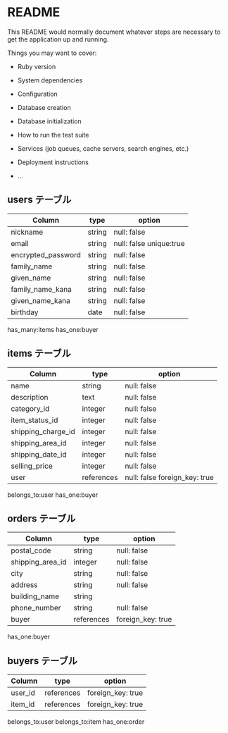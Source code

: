 # README

This README would normally document whatever steps are necessary to get the
application up and running.

Things you may want to cover:

* Ruby version

* System dependencies

* Configuration

* Database creation

* Database initialization

* How to run the test suite

* Services (job queues, cache servers, search engines, etc.)

* Deployment instructions

* ...


## users テーブル

| Column             | type   | option                    |
| -------------------|--------|---------------------------|
| nickname           | string | null: false               |
| email              | string | null: false  unique:true  |
| encrypted_password | string | null: false               |
| family_name        | string | null: false               |
| given_name         | string | null: false               |
| family_name_kana   | string | null: false               |
| given_name_kana    | string | null: false               |
| birthday           | date   | null: false               |

has_many:items
has_one:buyer

## items テーブル

| Column             | type          | option                         |
| -------------------|---------------|--------------------------------|
| name               | string        | null: false                    |
| description        | text          | null: false                    |
| category_id        | integer       | null: false                    |
| item_status_id     | integer       | null: false                    |
| shipping_charge_id | integer       | null: false                    |
| shipping_area_id   | integer       | null: false                    |
| shipping_date_id   | integer       | null: false                    |
| selling_price      | integer       | null: false                    |
| user               | references    | null: false  foreign_key: true |

belongs_to:user
has_one:buyer

## orders テーブル

| Column           | type       | option            |
| -----------------|------------|-------------------|
| postal_code      | string     | null: false       |
| shipping_area_id | integer    | null: false       |
| city             | string     | null: false       |
| address          | string     | null: false       |
| building_name    | string     |                   |
| phone_number     | string     | null: false       |
| buyer            | references | foreign_key: true |

has_one:buyer

## buyers テーブル
| Column  | type       | option            |
| --------|------------|-------------------|
| user_id | references | foreign_key: true |
| item_id | references | foreign_key: true |

belongs_to:user
belongs_to:item
has_one:order

